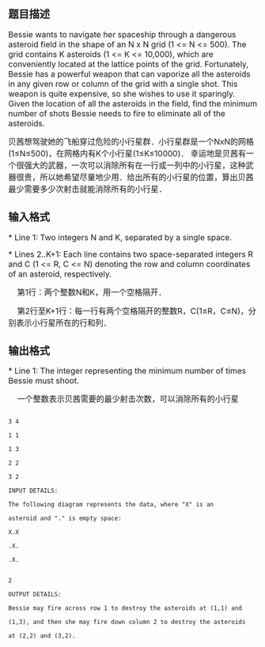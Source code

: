 ## 题目描述

<p><span style="font-size: medium">Bessie wants to navigate her spaceship through a dangerous asteroid field in the shape of an N x N grid (1 <= N <= 500). The grid contains K asteroids (1 <= K <= 10,000), which are conveniently located at the lattice points of the grid. Fortunately, Bessie has a powerful weapon that can vaporize all the asteroids in any given row or column of the grid with a single shot. This weapon is quite expensive, so she wishes to use it sparingly. Given the location of all the asteroids in the field, find the minimum number of shots Bessie needs to fire to eliminate all of the asteroids. </span></p>
<div>
 <span style="font-size: medium">贝茜想驾驶她的飞船穿过危险的小行星群．小行星群是一个NxN的网格(1≤N≤500)，在</span><span style="font-size: medium">网格内有K个小行星(1≤K≤10000)． 幸运地是贝茜有一个很强大的武器，一次可以消除所有在一行或一列中的小行星，这种武器很贵，所以她希望尽量地少用．给出所有的小行星的位置，算出贝茜最少需要多少次射击就能消除所有的小行星．</span>
</div>
<div></div>

## 输入格式

<p><span style="font-size: medium">* Line 1: Two integers N and K, separated by a single space. </span></p>
<p><span style="font-size: medium">* Lines 2..K+1: Each line contains two space-separated integers R and C (1 <= R, C <= N) denoting the row and column coordinates of an asteroid, respectively. </span></p>
<div>
 <span style="font-size: medium">    第1行：两个整数N和K，用一个空格隔开．</span>
</div>
<div>
 <span style="font-size: medium">    第2行至K+1行：每一行有两个空格隔开的整数R，C(1≤R，C≤N)，分别表示小行星所在</span><span style="font-size: medium">的行和列．</span>
</div>
<p></p>

## 输出格式

<p><span style="font-size: medium">* Line 1: The integer representing the minimum number of times Bessie must shoot. </span></p>
<p><span style="font-size: medium">    一个整数表示贝茜需要的最少射击次数，可以消除所有的小行星</span></p>

```input1
3 4
1 1
1 3
2 2
3 2
INPUT DETAILS:
The following diagram represents the data, where "X" is an
asteroid and "." is empty space:
X.X
.X.
.X.
```
```output1
2
OUTPUT DETAILS:
Bessie may fire across row 1 to destroy the asteroids at (1,1) and
(1,3), and then she may fire down column 2 to destroy the asteroids
at (2,2) and (3,2).
```
